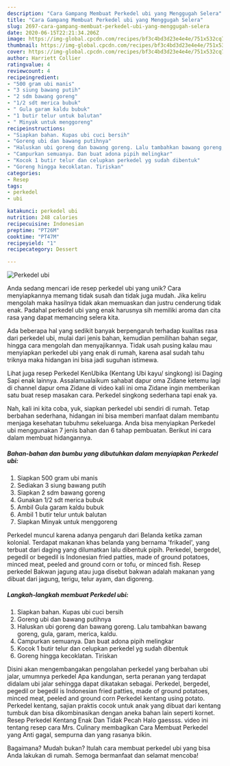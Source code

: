```yaml
---
description: "Cara Gampang Membuat Perkedel ubi yang Menggugah Selera"
title: "Cara Gampang Membuat Perkedel ubi yang Menggugah Selera"
slug: 2697-cara-gampang-membuat-perkedel-ubi-yang-menggugah-selera
date: 2020-06-15T22:21:34.206Z
image: https://img-global.cpcdn.com/recipes/bf3c4bd3d23e4e4e/751x532cq70/perkedel-ubi-foto-resep-utama.jpg
thumbnail: https://img-global.cpcdn.com/recipes/bf3c4bd3d23e4e4e/751x532cq70/perkedel-ubi-foto-resep-utama.jpg
cover: https://img-global.cpcdn.com/recipes/bf3c4bd3d23e4e4e/751x532cq70/perkedel-ubi-foto-resep-utama.jpg
author: Harriett Collier
ratingvalue: 4
reviewcount: 4
recipeingredient:
- "500 gram ubi manis"
- "3 siung bawang putih"
- "2 sdm bawang goreng"
- "1/2 sdt merica bubuk"
- " Gula garam kaldu bubuk"
- "1 butir telur untuk balutan"
- " Minyak untuk menggoreng"
recipeinstructions:
- "Siapkan bahan. Kupas ubi cuci bersih"
- "Goreng ubi dan bawang putihnya"
- "Haluskan ubi goreng dan bawang goreng. Lalu tambahkan bawang goreng, gula, garam, merica, kaldu."
- "Campurkan semuanya. Dan buat adona pipih melingkar"
- "Kocok 1 butir telur dan celupkan perkedel yg sudah dibentuk"
- "Goreng hingga kecoklatan. Tiriskan"
categories:
- Resep
tags:
- perkedel
- ubi

katakunci: perkedel ubi 
nutrition: 248 calories
recipecuisine: Indonesian
preptime: "PT26M"
cooktime: "PT47M"
recipeyield: "1"
recipecategory: Dessert

---
```



![Perkedel ubi](https://img-global.cpcdn.com/recipes/bf3c4bd3d23e4e4e/751x532cq70/perkedel-ubi-foto-resep-utama.jpg)

Anda sedang mencari ide resep perkedel ubi yang unik? Cara menyiapkannya memang tidak susah dan tidak juga mudah. Jika keliru mengolah maka hasilnya tidak akan memuaskan dan justru cenderung tidak enak. Padahal perkedel ubi yang enak harusnya sih memiliki aroma dan cita rasa yang dapat memancing selera kita.

Ada beberapa hal yang sedikit banyak berpengaruh terhadap kualitas rasa dari perkedel ubi, mulai dari jenis bahan, kemudian pemilihan bahan segar, hingga cara mengolah dan menyajikannya. Tidak usah pusing kalau mau menyiapkan perkedel ubi yang enak di rumah, karena asal sudah tahu triknya maka hidangan ini bisa jadi suguhan istimewa.

Lihat juga resep Perkedel KenUbika (Kentang Ubi kayu/ singkong) isi Daging Sapi enak lainnya. Assalamualaikum sahabat dapur oma Zidane ketemu lagi di channel dapur oma Zidane di video kali ini oma Zidane ingin memberikan satu buat resep masakan cara. Perkedel singkong sederhana tapi enak ya.


Nah, kali ini kita coba, yuk, siapkan perkedel ubi sendiri di rumah. Tetap berbahan sederhana, hidangan ini bisa memberi manfaat dalam membantu menjaga kesehatan tubuhmu sekeluarga. Anda bisa menyiapkan Perkedel ubi menggunakan 7 jenis bahan dan 6 tahap pembuatan. Berikut ini cara dalam membuat hidangannya.

<!--inarticleads1-->

##### Bahan-bahan dan bumbu yang dibutuhkan dalam menyiapkan Perkedel ubi:

1. Siapkan 500 gram ubi manis
1. Sediakan 3 siung bawang putih
1. Siapkan 2 sdm bawang goreng
1. Gunakan 1/2 sdt merica bubuk
1. Ambil  Gula garam kaldu bubuk
1. Ambil 1 butir telur untuk balutan
1. Siapkan  Minyak untuk menggoreng


Perkedel muncul karena adanya pengaruh dari Belanda ketika zaman kolonial. Terdapat makanan khas belanda yang bernama &#39;frikadel&#39;, yang terbuat dari daging yang dilumatkan lalu dibentuk pipih. Perkedel, bergedel, pegedil or begedil is Indonesian fried patties, made of ground potatoes, minced meat, peeled and ground corn or tofu, or minced fish. Resep perkedel Bakwan jagung atau juga disebut bakwan adalah makanan yang dibuat dari jagung, terigu, telur ayam, dan digoreng. 

<!--inarticleads2-->

##### Langkah-langkah membuat Perkedel ubi:

1. Siapkan bahan. Kupas ubi cuci bersih
1. Goreng ubi dan bawang putihnya
1. Haluskan ubi goreng dan bawang goreng. Lalu tambahkan bawang goreng, gula, garam, merica, kaldu.
1. Campurkan semuanya. Dan buat adona pipih melingkar
1. Kocok 1 butir telur dan celupkan perkedel yg sudah dibentuk
1. Goreng hingga kecoklatan. Tiriskan


Disini akan mengembangakan pengolahan perkedel yang berbahan ubi jalar, umumnya perkedel Apa kandungan, serta peranan yang terdapat didalam ubi jalar sehingga dapat dikatakan sebagai. Perkedel, bergedel, pegedil or begedil is Indonesian fried patties, made of ground potatoes, minced meat, peeled and ground corn Perkedel kentang using potato. Perkedel kentang, sajian praktis cocok untuk anak yang dibuat dari kentang tumbuk dan bisa dikombinasikan dengan aneka bahan lain seperti kornet. Resep Perkedel Kentang Enak Dan Tidak Pecah Halo gaessss. video ini tentang resep cara Mrs. Culinary membagikan Cara Membuat Perkedel yang Anti gagal, sempurna dan yang rasanya bikin. 

Bagaimana? Mudah bukan? Itulah cara membuat perkedel ubi yang bisa Anda lakukan di rumah. Semoga bermanfaat dan selamat mencoba!
